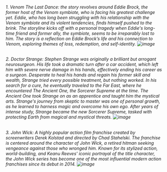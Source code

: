 ###### 1. Venom The Last Dance: the story revolves around Eddie Brock, the former host of the Venom symbiote, who is facing his greatest challenge yet. Eddie, who has long been struggling with his relationship with the Venom symbiote and its violent tendencies, finds himself pushed to the brink. The storyline kicks off with a personal tragedy when Eddie's long-time friend and former ally, the symbiote, seems to be irreparably lost to him. The story is a reflection on Eddie Brock’s life and his connection to Venom, exploring themes of loss, redemption, and self-identity. ![image](https://github.com/user-attachments/assets/56f36ccb-d788-4bd1-8f15-d957e77ddef9)
###### 2. Doctor Strange: Stephen Strange was originally a brilliant but arrogant neurosurgeon. His life took a dramatic turn after a car accident, which left him with severe nerve damage in his hands, effectively ending his career as a surgeon. Desperate to heal his hands and regain his former skill and wealth, Strange tried every possible treatment, but nothing worked. In his search for a cure, he eventually traveled to the Far East, where he encountered The Ancient One, the Sorcerer Supreme at the time. The Ancient One took Strange on as an apprentice and taught him the mystical arts. Strange's journey from skeptic to master was one of personal growth, as he learned to harness magic and overcome his own ego. After years of intense study, Strange became the new Sorcerer Supreme, tasked with protecting Earth from magical and mystical threats. ![image](https://github.com/user-attachments/assets/8948826c-910c-4952-a71f-acbe89848cf9)
###### 3. John Wick: A highly popular action film franchise created by screenwriters Derek Kolstad and directed by Chad Stahelski. The franchise is centered around the character of John Wick, a retired hitman seeking vengeance against those who wronged him. Known for its stylized action, world-building, and Keanu Reeves' iconic portrayal of the title character, the John Wick series has become one of the most influential modern action franchises since its debut in 2014.                                                                                 ![image](https://github.com/user-attachments/assets/04596fe5-c84d-48d6-86a5-185d5562ff57)
